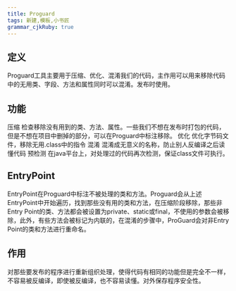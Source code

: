 ```yaml
---
title: Proguard 
tags: 新建,模板,小书匠
grammar_cjkRuby: true
---
```


## 定义
Proguard工具主要用于压缩、优化、混淆我们的代码，主作用可以用来移除代码中的无用类、字段、方法和属性同时可以混淆。发布时使用。
## 功能
压缩
检查移除没有用到的类、方法、属性。一些我们不想在发布时打包的代码，但是不想在项目中删掉的部分，可以在Proguard中标注移除。
优化
优化字节码文件，移除无用.class中的指令
混淆
混淆成无意义的名称，防止别人反编译之后读懂代码
预检测
在java平台上，对处理过的代码再次检测，保证class文件可执行。
## EntryPoint
EntryPoint在Proguard中标注不被处理的类和方法。Proguard会从上述EntryPoint中开始遍历，找到那些没有用的类和方法，在压缩阶段移除，那些非Entry Point的类、方法都会被设置为private、static或final，不使用的参数会被移除，此外，有些方法会被标记为内联的，在混淆的步骤中，ProGuard会对非Entry Point的类和方法进行重命名。
## 作用
对那些要发布的程序进行重新组织处理，使得代码有相同的功能但是完全不一样，不容易被反编译，即使被反编译，也不容易读懂。对外保存程序安全性。